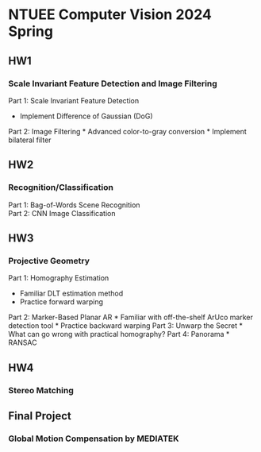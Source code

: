 # NTUEE Computer Vision 2024 Spring
## HW1
### Scale Invariant Feature Detection and Image Filtering  
Part 1: Scale Invariant Feature Detection  
* Implement Difference of Gaussian (DoG)
<bf>
Part 2: Image Filtering  
* Advanced color-to-gray conversion  
* Implement bilateral filter

## HW2
### Recognition/Classification
Part 1: Bag-of-Words Scene Recognition  
Part 2: CNN Image Classification

## HW3
### Projective Geometry
Part 1: Homography Estimation  
* Familiar DLT estimation method
* Practice forward warping
<bf>
Part 2: Marker-Based Planar AR  
* Familiar with off-the-shelf ArUco marker detection tool  
* Practice backward warping
<bf>
Part 3: Unwarp the Secret  
* What can go wrong with practical homography?
<bf>
Part 4: Panorama  
* RANSAC

## HW4
### Stereo Matching

## Final Project
### Global Motion Compensation by MEDIATEK
